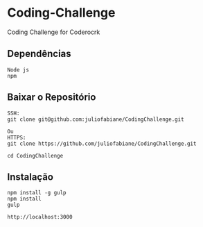 # Coding-Challenge
Coding Challenge for Coderocrk

## Dependências
	Node js
	npm

## Baixar o Repositório
	SSH: 
	git clone git@github.com:juliofabiane/CodingChallenge.git
	
	Ou
	HTTPS: 
	git clone https://github.com/juliofabiane/CodingChallenge.git
	
	cd CodingChallenge

## Instalação
	npm install -g gulp
	npm install	
	gulp
	
	http://localhost:3000
